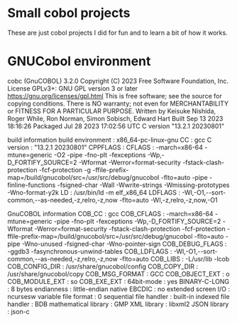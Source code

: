 # Small cobol projects
These are just cobol projects I did for fun and to learn a bit of how it works.

# GNUCobol environment
cobc (GnuCOBOL) 3.2.0
Copyright (C) 2023 Free Software Foundation, Inc.
License GPLv3+: GNU GPL version 3 or later <https://gnu.org/licenses/gpl.html>
This is free software; see the source for copying conditions.  There is NO
warranty; not even for MERCHANTABILITY or FITNESS FOR A PARTICULAR PURPOSE.
Written by Keisuke Nishida, Roger While, Ron Norman, Simon Sobisch, Edward Hart
Built     Sep 13 2023 18:16:26
Packaged  Jul 28 2023 17:02:56 UTC
C version "13.2.1 20230801"

build information
build environment        : x86_64-pc-linux-gnu
CC                       : gcc
C version                : "13.2.1 20230801"
CPPFLAGS                 : 
CFLAGS                   : -march=x86-64 -mtune=generic -O2 -pipe
                           -fno-plt -fexceptions -Wp,-D_FORTIFY_SOURCE=2
                           -Wformat -Werror=format-security
                           -fstack-clash-protection -fcf-protection -g
                           -ffile-prefix-map=/build/gnucobol/src=/usr/src/debug/gnucobol
                           -flto=auto -pipe -finline-functions
                           -fsigned-char -Wall -Wwrite-strings
                           -Wmissing-prototypes -Wno-format-y2k
LD                       : /usr/bin/ld -m elf_x86_64
LDFLAGS                  : -Wl,-O1,--sort-common,--as-needed,-z,relro,-z,now
                           -flto=auto -Wl,-z,relro,-z,now,-O1

GnuCOBOL information
COB_CC                   : gcc
COB_CFLAGS               : -march=x86-64 -mtune=generic -pipe -fno-plt
                           -fexceptions -Wp,-D_FORTIFY_SOURCE=2 -Wformat
                           -Werror=format-security
                           -fstack-clash-protection -fcf-protection
                           -ffile-prefix-map=/build/gnucobol/src=/usr/src/debug/gnucobol
                           -flto=auto -pipe -Wno-unused -fsigned-char
                           -Wno-pointer-sign
COB_DEBUG_FLAGS          : -ggdb3 -fasynchronous-unwind-tables
COB_LDFLAGS              : -Wl,-O1,--sort-common,--as-needed,-z,relro,-z,now
                           -flto=auto
COB_LIBS                 : -L/usr/lib -lcob
COB_CONFIG_DIR           : /usr/share/gnucobol/config
COB_COPY_DIR             : /usr/share/gnucobol/copy
COB_MSG_FORMAT           : GCC
COB_OBJECT_EXT           : o
COB_MODULE_EXT           : so
COB_EXE_EXT              : 
64bit-mode               : yes
BINARY-C-LONG            : 8 bytes
endianness               : little-endian
native EBCDIC            : no
extended screen I/O      : ncursesw
variable file format     : 0
sequential file handler  : built-in
indexed file handler     : BDB
mathematical library     : GMP
XML library              : libxml2
JSON library             : json-c

